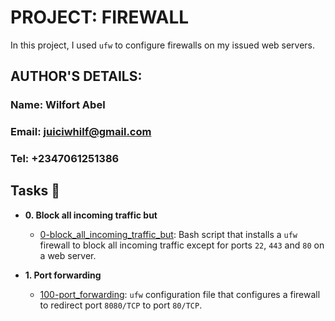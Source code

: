 # PROJECT: FIREWALL

In this project, I used `ufw` to configure firewalls on my issued web servers.

## AUTHOR'S DETAILS:
### Name: Wilfort Abel
### Email: [juiciwhilf@gmail.com](mailto:juiciwhilf@gmail.com)
### Tel: +2347061251386

## Tasks :page_with_curl:

* **0. Block all incoming traffic but**
  * [0-block_all_incoming_traffic_but](./0-block_all_incoming_traffic_but): Bash
  script that installs a `ufw` firewall to block all incoming traffic except for
  ports `22`, `443` and `80` on a web server.

* **1. Port forwarding**
  * [100-port_forwarding](./100-port_forwarding): `ufw` configuration file that
  configures a firewall to redirect port `8080/TCP` to port `80/TCP`.
